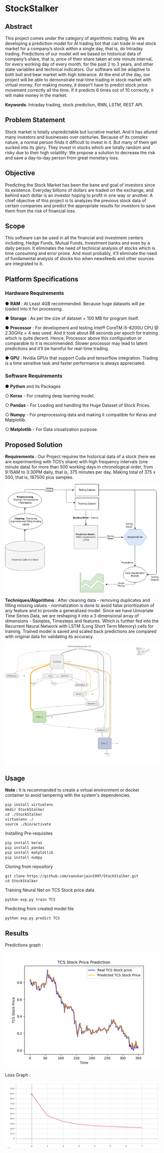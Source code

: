 # StockStalker

## Abstract

This project comes under the category of algorithmic trading. We are developing a prediction model for AI trading bot that can trade in real stock market for a company’s stock within a single day, that is, do Intraday trading. Predictions of our model will we based on historical data of company’s share, that is, price of their share taken at one minute interval, for every working day of every month, for the past 2 to 3 years, and other state variables and technical indicators. Our software will be adaptive to both bull and bear market with high tolerance. At the end of the day, our project will be able to demonstrate real-time trading in stock market with virtual money. For making money, it doesn’t have to predict stock price movement correctly all the time. If it predicts 6 times out of 10 correctly, it will make money in the market.

**Keywords**: Intraday trading, stock prediction, RNN, LSTM, REST API.

## Problem Statement

Stock market is totally unpredictable but lucrative market. And it has allured many investors and businesses over centuries. Because of its complex nature, a normal person finds it difficult to invest in it. But many of them get sucked into its glory. They invest in stocks which are totally random and risky due to their high volatility. We propose a solution to decrease the risk and save a day-to-day person from great monetary loss.

## Objective

Predicting the Stock Market has been the bane and goal of investors since its existence. Everyday billions of dollars are traded on the exchange, and behind each dollar is an investor hoping to profit in one way or another. A chief objective of this project is to analyzes the previous stock data of certain companies and predict the appropriate results for investors to save them from the risk of financial loss.

## Scope

This software can be used in all the financial and investment centers including, Hedge Funds, Mutual Funds, Investment banks and even by a daily person. It eliminates the need of technical analysis of stocks which is time consuming and error prone. And most probably, it’ll eliminate the need of fundamental analysis of stocks too when newsfeeds and other sources are integrated to it.

## Platform Specifications

### Hardware Requirements

● **RAM** : At Least 4GB recommended. Because huge datasets will pe loaded into it for processing.

● **Storage** : As per the size of dataset + 100 MB for program itself.

● **Processor** : For development and testing Intel® CoreTM i5-6200U CPU @ 2.30GHz × 4 was used. And it took about 88 seconds per epoch for training which is quite decent. Hence, Processor above this configuration or comparable to it is recommended. Slower processor may lead to latent predictions and it’ll be harmful for real-time trading.

● **GPU** : Nvidia GPUs that support Cuda and tensorflow integration. Trading is a time sensitive task and faster performance is always appreciated.


### Software Requirements

● **Python** and its Packages

○ **Keras** - For creating deep learning model.

○ **Pandas** - For Loading and handling the Huge Dataset of Stock Prices.

○ **Numpy** - For preprocessing data and making it compatible for Keras and Matplotlib.

○ **Matplotlib** - For Data visualization purpose.


## Proposed Solution

**Requirements** : Our Project requires the historical data of a stock (here we are experimenting with TCS’s share) with high frequency intervals (one minute data) for more than 500 working days in chronological order, from 9:15AM to 3:30PM daily, that is, 375 minutes per day. Making total of 375 x 500, that is, 187500 plus samples. 

![Design](Images/Design.png)

**Techniques/Algorithms** : After cleaning data - removing duplicates and filling missing values - normalization is done to avoid false prioritization of any feature and to provide a generalized model. Since we have Univariate Time Series Data, we are reshaping it into a 3 dimensional array of dimensions - Samples, Timesteps and features. Which is further fed into the Recurrent Neural Network with LSTM (Long Short Term Memory) cells for training. Trained model is saved and scaled back predictions are compared with original data for validating its accuracy.

![Neural_Net](Images/Neural_Net.png)

## Usage

**Note :** It is recommanded to create a virtual environment or docker container to avoid tampering with the system's dependencies.

```
pip install virtualenv
mkdir StockStalker
cd ./StockStalker
virtualenv ./
source ./bin/activate
```

Installing Pre-requisites
```
pip install keras
pip install pandas
pip install matplotlib
pip install numpy
```

Cloning from repository
```
git clone https://github.com/sanskarjain1997/StockStalker.git
cd StockStalker
```

Training Neural Net on TCS Stock price data
```
python exp.py train TCS
```

Predicting from created model file
```
python exp.py predict TCS
```

## Results

Predictions graph : 

![Predictions](Images/Predictions.png)

Loss Graph : 

![Loss Graph](Images/Loss.png)
